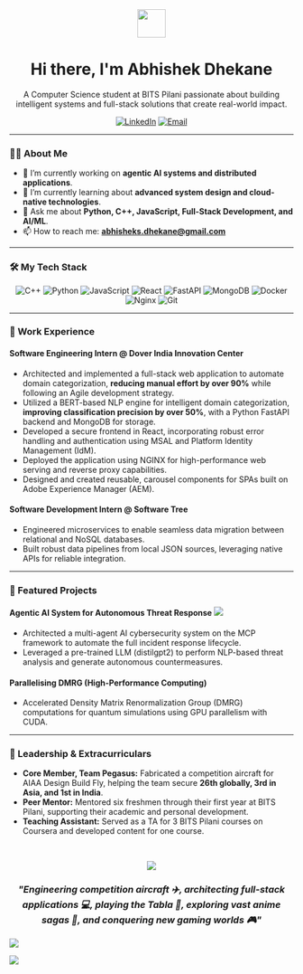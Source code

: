 <div align="center">
  <img src="https://camo.githubusercontent.com/6a4da679536aef4caa4338bd657dc33b2fc530a54b1fac28f5ca6f36a1a7763a/68747470733a2f2f63756c746f667468657061727479706172726f742e636f6d2f706172726f74732f68642f706972617465706172726f742e676966" width="50" />
  
  <h1>Hi there, I'm Abhishek Dhekane</h1>
  <p>A Computer Science student at BITS Pilani passionate about building intelligent systems and full-stack solutions that create real-world impact.</p>
  
  <p>
    <a href="https://www.linkedin.com/in/abhishek-dhekane-6639b1264/"><img src="https://img.shields.io/badge/LinkedIn-0077B5?style=for-the-badge&logo=linkedin&logoColor=white" alt="LinkedIn"/></a>
    <a href="mailto:abhisheks.dhekane@gmail.com"><img src="https://img.shields.io/badge/Email-D14836?style=for-the-badge&logo=gmail&logoColor=white" alt="Email"/></a>
  </p>
</div>

---

### 👨‍💻 About Me

-   🔭 I’m currently working on **agentic AI systems and distributed applications**.
-   🌱 I’m currently learning about **advanced system design and cloud-native technologies**.
-   💬 Ask me about **Python, C++, JavaScript, Full-Stack Development, and AI/ML**.
-   📫 How to reach me: **abhisheks.dhekane@gmail.com**

---

### 🛠️ My Tech Stack

<p align="center">
  <img src="https://img.shields.io/badge/C%2B%2B-00599C?style=for-the-badge&logo=c%2B%2B&logoColor=white" alt="C++"/>
  <img src="https://img.shields.io/badge/Python-3776AB?style=for-the-badge&logo=python&logoColor=white" alt="Python"/>
  <img src="https://img.shields.io/badge/JavaScript-F7DF1E?style=for-the-badge&logo=javascript&logoColor=black" alt="JavaScript"/>
  <img src="https://img.shields.io/badge/React-20232A?style=for-the-badge&logo=react&logoColor=61DAFB" alt="React"/>
  <img src="https://img.shields.io/badge/FastAPI-009688?style=for-the-badge&logo=fastapi&logoColor=white" alt="FastAPI"/>
  <img src="https://img.shields.io/badge/MongoDB-47A248?style=for-the-badge&logo=mongodb&logoColor=white" alt="MongoDB"/>
  <img src="https://img.shields.io/badge/Docker-2496ED?style=for-the-badge&logo=docker&logoColor=white" alt="Docker"/>
  <img src="https://img.shields.io/badge/Nginx-009639?style=for-the-badge&logo=nginx&logoColor=white" alt="Nginx"/>
  <img src="https://img.shields.io/badge/Git-F05032?style=for-the-badge&logo=git&logoColor=white" alt="Git"/>
</p>

---

### 🚀 Work Experience

#### **Software Engineering Intern** @ Dover India Innovation Center
-   Architected and implemented a full-stack web application to automate domain categorization, **reducing manual effort by over 90%** while following an Agile development strategy.
-   Utilized a BERT-based NLP engine for intelligent domain categorization, **improving classification precision by over 50%**, with a Python FastAPI backend and MongoDB for storage.
-   Developed a secure frontend in React, incorporating robust error handling and authentication using MSAL and Platform Identity Management (IdM).
-   Deployed the application using NGINX for high-performance web serving and reverse proxy capabilities.
-   Designed and created reusable, carousel components for SPAs built on Adobe Experience Manager (AEM).


#### **Software Development Intern** @ Software Tree
-   Engineered microservices to enable seamless data migration between relational and NoSQL databases.
-   Built robust data pipelines from local JSON sources, leveraging native APIs for reliable integration.
---

### 🤖 Featured Projects

#### **Agentic AI System for Autonomous Threat Response** <a href="https://github.com/asdhekane/agentic-cybersec"><img src="https://img.shields.io/badge/GitHub-Repo-blue?style=flat-square&logo=github"></a>
-   Architected a multi-agent AI cybersecurity system on the MCP framework to automate the full incident response lifecycle.
-   Leveraged a pre-trained LLM (distilgpt2) to perform NLP-based threat analysis and generate autonomous countermeasures.

#### **Parallelising DMRG (High-Performance Computing)**
-   Accelerated Density Matrix Renormalization Group (DMRG) computations for quantum simulations using GPU parallelism with CUDA.


---

### 🌟 Leadership & Extracurriculars

-   **Core Member, Team Pegasus:** Fabricated a competition aircraft for AIAA Design Build Fly, helping the team secure **26th globally, 3rd in Asia, and 1st in India**.
-   **Peer Mentor:** Mentored six freshmen through their first year at BITS Pilani, supporting their academic and personal development.
-   **Teaching Assistant:** Served as a TA for 3 BITS Pilani courses on Coursera and developed content for one course.

<br>



<p align="center">
  <img src="https://capsule-render.vercel.app/api?type=egg&height=30&color=gradient&section=header" /> <br/>
  <h3 align="center">
  <i>"Engineering competition aircraft ✈️, architecting full-stack applications 💻, playing the Tabla 🥁, exploring vast anime sagas 🍥, and conquering new gaming worlds 🎮"</i>
</h3>
  <img src="https://capsule-render.vercel.app/api?type=egg&height=30&color=gradient&section=footer" /> <br/>
</p>



<img src="https://user-images.githubusercontent.com/74038190/225813708-98b745f2-7d22-48cf-9150-083f1b00d6c9.gif"/>
